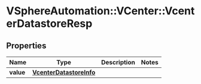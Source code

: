 # VSphereAutomation::VCenter::VcenterDatastoreResp

## Properties
Name | Type | Description | Notes
------------ | ------------- | ------------- | -------------
**value** | [**VcenterDatastoreInfo**](VcenterDatastoreInfo.md) |  | 


